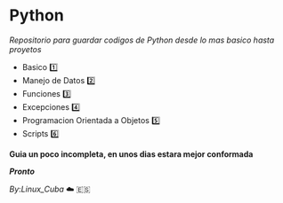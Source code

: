 # Python

_Repositorio para guardar codigos de Python desde lo mas basico hasta proyetos_

* Basico [:one:](./1-Basico)
* Manejo de Datos [:two:](./2-Manejo_de_Datos)
* Funciones [:three:](./3-Funciones)
* Excepciones [:four:](./4-Excepciones)
* Programacion Orientada a Objetos [:five:](./5-POO)
* Scripts [:six:](./Scripts)

**Guia un poco incompleta, en unos dias estara mejor conformada**

**_Pronto_**

_By_:*Linux_Cuba*  :cloud: :es:
